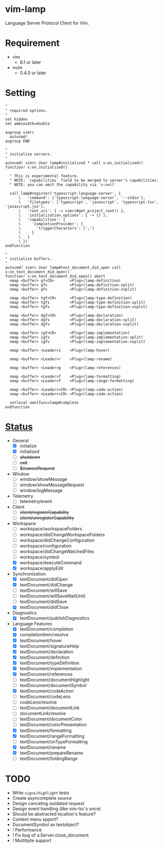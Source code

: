 # vim-lamp
Language Server Protocol Client for Vim.

# Requirement

- vim
    - 8.1 or later
- nvim
    - 0.4.0 or later

# Setting

```viml
"
" required options.
"
set hidden
set ambiwidth=double

augroup vimrc
  autocmd!
augroup END

"
" initialize servers.
"
autocmd! vimrc User lamp#initialized * call s:on_initialized()
function! s:on_initialized()

  " This is experimental feature.
  " NOTE: `capabilities` field to be merged to server's capabilities.
  " NOTE: you can omit the capability via `v:null`

  call lamp#register('typescript-language-server', {
      \   'command': ['typescript-language-server', '--stdio'],
      \   'filetypes': ['typescript', 'javascript', 'typescript.tsx', 'javascript.jsx'],
      \   'root_uri': { -> vimrc#get_project_root() },
      \   'initialization_options': { -> {} },
      \   'capabilities': {
      \     'completionProvider': {
      \       'triggerCharacters': [',']
      \     }
      \   }
      \ })
endfunction

"
" initialize buffers.
"
autocmd! vimrc User lamp#text_document_did_open call s:on_text_document_did_open()
function! s:on_text_document_did_open() abort
  nmap <buffer> gf<CR>       <Plug>(lamp-definition)
  nmap <buffer> gfs          <Plug>(lamp-definition-split)
  nmap <buffer> gfv          <Plug>(lamp-definition-vsplit)

  nmap <buffer> tgf<CR>      <Plug>(lamp-type-definition)
  nmap <buffer> tgfs         <Plug>(lamp-type-definition-split)
  nmap <buffer> tgfv         <Plug>(lamp-type-definition-vsplit)

  nmap <buffer> dgf<CR>      <Plug>(lamp-declaration)
  nmap <buffer> dgfs         <Plug>(lamp-declaration-split)
  nmap <buffer> dgfv         <Plug>(lamp-declaration-vsplit)

  nmap <buffer> igf<CR>      <Plug>(lamp-implementation)
  nmap <buffer> igfs         <Plug>(lamp-implementation-split)
  nmap <buffer> igfv         <Plug>(lamp-implementation-vsplit)

  nmap <buffer> <Leader>i    <Plug>(lamp-hover)

  nmap <buffer> <Leader>r    <Plug>(lamp-rename)

  nmap <buffer> <Leader>g    <Plug>(lamp-references)

  nmap <buffer> <Leader>f    <Plug>(lamp-formatting)
  vmap <buffer> <Leader>f    <Plug>(lamp-range-formatting)

  nmap <buffer> <Leader><CR> <Plug>(lamp-code-action)
  vmap <buffer> <Leader><CR> <Plug>(lamp-code-action)

  setlocal omnifunc=lamp#complete
endfunction
```

# [Status](https://microsoft.github.io/language-server-protocol/specifications/specification-3-14/)

- General
    - [x] initialize
    - [x] initialized
    - [ ] ~~shutdown~~
    - [ ] ~~exit~~
    - [ ] ~~$/cancelRequest~~

- Window
    - [ ] window/showMessage
    - [ ] window/showMessageRequest
    - [ ] window/logMessage

- Telemetry
    - [ ] telemetry/event

- Client
    - [ ] ~~client/registerCapability~~
    - [ ] ~~client/unregisterCapability~~

- Workspace
    - [ ] workspace/workspaceFolders
    - [ ] workspace/didChangeWorkspaceFolders
    - [ ] workspace/didChangeConfiguration
    - [ ] workspace/configuration
    - [ ] workspace/didChangeWatchedFiles
    - [ ] workspace/symbol
    - [x] workspace/executeCommand
    - [x] workspace/applyEdit

- Synchronization
    - [x] textDocument/didOpen
    - [x] textDocument/didChange
    - [ ] textDocument/willSave
    - [ ] textDocument/willSaveWaitUntil
    - [ ] textDocument/didSave
    - [x] textDocument/didClose

- Diagnostics
    - [x] textDocument/publishDiagnostics

- Language Features
    - [x] textDocument/completion
    - [x] completionItem/resolve
    - [x] textDocument/hover
    - [x] textDocument/signatureHelp
    - [x] textDocument/declaration
    - [x] textDocument/definition
    - [x] textDocument/typeDefinition
    - [x] textDocument/implementation
    - [x] textDocument/references
    - [ ] textDocument/documentHighlight
    - [ ] textDocument/documentSymbol
    - [x] textDocument/codeAction
    - [ ] textDocument/codeLens
    - [ ] codeLens/resolve
    - [ ] textDocument/documentLink
    - [ ] documentLink/resolve
    - [ ] textDocument/documentColor
    - [ ] textDocument/colorPresentation
    - [x] textDocument/formatting
    - [x] textDocument/rangeFormatting
    - [ ] textDocument/onTypeFormatting
    - [x] textDocument/rename
    - [x] textDocument/prepareRename
    - [ ] textDocument/foldingRange

# TODO
- Write `signs/highlight` tests
- Create asyncomplete source
- Design canceling outdated request
- Design event handling (like vim-lsc's once)
- Should be abstracted location's feature?
- Context menu spport?
- DocumentSymbol as textobject?
- ! Performance
- ! Fix bug of s:Server.close_document
- ! Multibyte support

